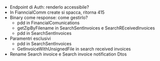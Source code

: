 - Endpoint di Auth: renderlo accessibile?
- In FianncialComm create si spacca, ritorna 415
- Binary come response: come gestirlo?
    - pdd in FinancialComunications
    - getZipByFilename in SearchSentInvoices e SearchREceivedInvoices
    - pdd in SearchSentInvoices
- Paramentri esclusivi
    - pdd in SearchSentInvoices
    - GetInvoiceWithUnsignedFile in search received invoices
- Rename Search invoice e Search invoice notification Dtos